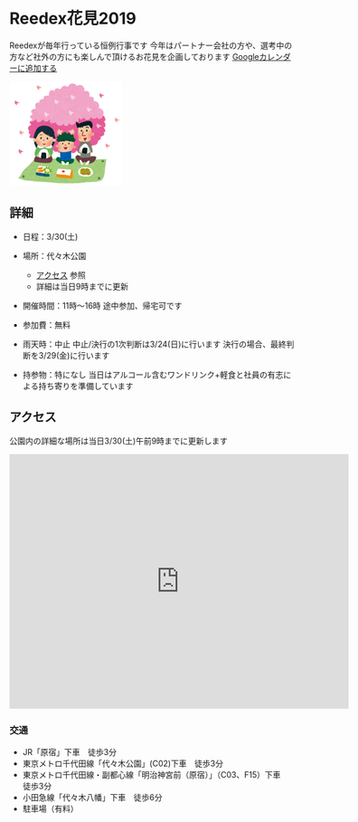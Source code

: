# Reedex花見2019

Reedexが毎年行っている恒例行事です
今年はパートナー会社の方や、選考中の方など社外の方にも楽しんで頂けるお花見を企画しております
[Googleカレンダーに追加する](http://www.google.com/calendar/event?action=TEMPLATE&dates=20190311T020000Z%2F20190311T070000Z&text=REEDEX%E8%8A%B1%E8%A6%8B%40%E4%BB%A3%E3%80%85%E6%9C%A8%E5%85%AC%E5%9C%92&location=%E4%BB%A3%E3%80%85%E6%9C%A8%E5%85%AC%E5%9C%92%2C%20%E6%97%A5%E6%9C%AC%E3%80%81%E3%80%92151-0052%20%E6%9D%B1%E4%BA%AC%E9%83%BD%E6%B8%8B%E8%B0%B7%E5%8C%BA%E4%BB%A3%E3%80%85%E6%9C%A8%E7%A5%9E%E5%9C%92%E7%94%BA%EF%BC%92%E2%88%92%EF%BC%91&details=https%3A%2F%2Freedex2019springparty.github.io%2F)

<img src="https://github.com/Reedex2019SpringParty/Reedex2019SpringParty.github.io/blob/images/hanami_family.png?raw=true" width="200px">

## 詳細

* 日程：3/30(土)
* 場所：代々木公園
    * [アクセス](#access) 参照
    * 詳細は当日9時までに更新
* 開催時間：11時～16時
    途中参加、帰宅可です
    
* 参加費：無料
* 雨天時：中止
    中止/決行の1次判断は3/24(日)に行います
    決行の場合、最終判断を3/29(金)に行います
* 持参物：特になし
    当日はアルコール含むワンドリンク+軽食と社員の有志による持ち寄りを準備しています
    

## アクセス

<a name="access" />

公園内の詳細な場所は当日3/30(土)午前9時までに更新します
<iframe src="https://www.google.com/maps/embed?pb=!1m18!1m12!1m3!1d12964.855388930497!2d139.68837863962088!3d35.671736099012975!2m3!1f0!2f0!3f0!3m2!1i1024!2i768!4f13.1!3m3!1m2!1s0x60188cb479620a33%3A0x34bcc78ce7f8bf3e!2z5Luj44CF5pyo5YWs5ZyS!5e0!3m2!1sja!2sjp!4v1552266356240" width="600" height="450" frameborder="0" style="border:0" allowfullscreen></iframe>

### 交通

* JR「原宿」下車　徒歩3分
* 東京メトロ千代田線「代々木公園」(C02)下車　徒歩3分
* 東京メトロ千代田線・副都心線「明治神宮前（原宿）」（C03、F15）下車　徒歩3分
* 小田急線「代々木八幡」下車　徒歩6分　
* 駐車場（有料）